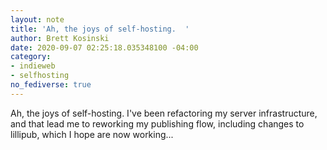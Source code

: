 ```yaml
---
layout: note
title: 'Ah, the joys of self-hosting.  '
author: Brett Kosinski
date: 2020-09-07 02:25:18.035348100 -04:00
category:
- indieweb
- selfhosting
no_fediverse: true
---
```

Ah, the joys of self-hosting.  I've been refactoring my server infrastructure, and that lead me to reworking my publishing flow, including changes to lillipub, which I hope are now working...